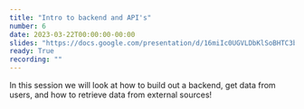 ```yaml
---
title: "Intro to backend and API's"
number: 6
date: 2023-03-22T00:00:00-00:00
slides: "https://docs.google.com/presentation/d/16miIc0UGVLDbKlSoBHTC3bLk78eb3AAqmhmWSQNdMzk/edit?usp=sharing"
ready: True
recording: ""
---
```


In this session we will look at how to build out a backend, get data from users, and how to retrieve data from external sources!